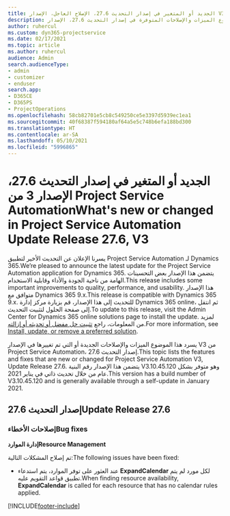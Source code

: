 ```yaml
---
title: الجديد أو المتغير في إصدار التحديث 27.6، الإصلاح العاجل، الإصدار V3 من Project Service Automation
description: يسرد هذا الموضوع الميزات والإصلاحات المتوفرة في إصدار التحديث 27.6، الإصدار V3 من Project Service Automation.
author: ruhercul
ms.custom: dyn365-projectservice
ms.date: 02/17/2021
ms.topic: article
ms.author: ruhercul
audience: Admin
search.audienceType:
- admin
- customizer
- enduser
search.app:
- D365CE
- D365PS
- ProjectOperations
ms.openlocfilehash: 58cb82701e5cb8c549250ce5e3397d5939ec1ea1
ms.sourcegitcommit: 40f68387f594180af64a5e5c748b6efa188bd300
ms.translationtype: HT
ms.contentlocale: ar-SA
ms.lasthandoff: 05/10/2021
ms.locfileid: "5996865"
---
```

# <a name="whats-new-or-changed-in-project-service-automation-update-release-276-v3"></a><span data-ttu-id="fd060-103">الجديد أو المتغير في إصدار التحديث 27.6، الإصدار 3 من Project Service Automation</span><span class="sxs-lookup"><span data-stu-id="fd060-103">What's new or changed in Project Service Automation Update Release 27.6, V3</span></span>

<span data-ttu-id="fd060-104">يسرنا الإعلان عن التحديث الأخير لتطبيق Project Service Automation لـ Dynamics 365.</span><span class="sxs-lookup"><span data-stu-id="fd060-104">We’re pleased to announce the latest update for the Project Service Automation application for Dynamics 365.</span></span> <span data-ttu-id="fd060-105">يتضمن هذا الإصدار بعض التحسينات الهامة من ناحية الجودة والأداء وقابلية الاستخدام.</span><span class="sxs-lookup"><span data-stu-id="fd060-105">This release includes some important improvements to quality, performance, and usability.</span></span> <span data-ttu-id="fd060-106">هذا الإصدار متوافق مع Dynamics 365 9.x.</span><span class="sxs-lookup"><span data-stu-id="fd060-106">This release is compatible with Dynamics 365 9.x.</span></span> <span data-ttu-id="fd060-107">للتحديث إلى هذا الإصدار، قم بزيارة مركز إدارة Dynamics 365 online، ثم انتقل إلى صفحة الحلول لتثبيت التحديث.</span><span class="sxs-lookup"><span data-stu-id="fd060-107">To update to this release, visit the Admin Center for Dynamics 365 online solutions page to install the update.</span></span> <span data-ttu-id="fd060-108">لمزيد من المعلومات، راجع [تثبيت حل مفضل أو تحديثه أو إزالته](/power-platform/admin/install-remove-preferred-solution).</span><span class="sxs-lookup"><span data-stu-id="fd060-108">For more information, see [Install, update, or remove a preferred solution](/power-platform/admin/install-remove-preferred-solution).</span></span>

<span data-ttu-id="fd060-109">يسرد هذا الموضوع الميزات والإصلاحات الجديدة أو التي تم تغييرها في الإصدار V3 من Project Service Automation، إصدار التحديث 27.6.</span><span class="sxs-lookup"><span data-stu-id="fd060-109">This topic lists the features and fixes that are new or changed for Project Service Automation V3, Update Release 27.6.</span></span> <span data-ttu-id="fd060-110">يتضمن هذا الإصدار رقم البنية V3.10.45.120 وهو متوفر بشكل عام من خلال تحديث ذاتي في يناير 2021.</span><span class="sxs-lookup"><span data-stu-id="fd060-110">This version has a build number of V3.10.45.120 and is generally available through a self-update in January 2021.</span></span>

## <a name="update-release-276"></a><span data-ttu-id="fd060-111">إصدار التحديث 27.6</span><span class="sxs-lookup"><span data-stu-id="fd060-111">Update Release 27.6</span></span>

### <a name="bug-fixes"></a><span data-ttu-id="fd060-112">إصلاحات الأخطاء</span><span class="sxs-lookup"><span data-stu-id="fd060-112">Bug fixes</span></span>


<span data-ttu-id="fd060-113">**إدارة الموارد**</span><span class="sxs-lookup"><span data-stu-id="fd060-113">**Resource Management**</span></span>

<span data-ttu-id="fd060-114">تم إصلاح المشكلات التالية:</span><span class="sxs-lookup"><span data-stu-id="fd060-114">The following issues have been fixed:</span></span>

- <span data-ttu-id="fd060-115">عند العثور على توفر الموارد، يتم استدعاء **ExpandCalendar** لكل مورد لم يتم تطبيق قواعد التقويم عليه.</span><span class="sxs-lookup"><span data-stu-id="fd060-115">When finding resource availability, **ExpandCalendar** is called for each resource that has no calendar rules applied.</span></span>


[!INCLUDE[footer-include](../includes/footer-banner.md)]